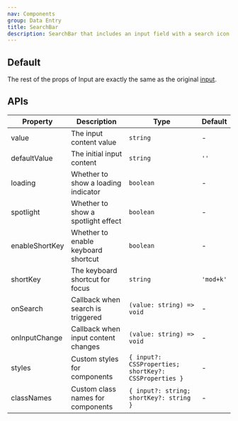 ```yaml
---
nav: Components
group: Data Entry
title: SearchBar
description: SearchBar that includes an input field with a search icon and clear button, allowing users to easily search for specific items or content.
---
```


## Default

The rest of the props of Input are exactly the same as the original [input](https://ant.design/components/input).

<code src="./demos/index.tsx" nopadding></code>

## APIs

| Property       | Description                         | Type                                                  | Default   |
| -------------- | ----------------------------------- | ----------------------------------------------------- | --------- |
| value          | The input content value             | `string`                                              | -         |
| defaultValue   | The initial input content           | `string`                                              | `''`      |
| loading        | Whether to show a loading indicator | `boolean`                                             | -         |
| spotlight      | Whether to show a spotlight effect  | `boolean`                                             | -         |
| enableShortKey | Whether to enable keyboard shortcut | `boolean`                                             | -         |
| shortKey       | The keyboard shortcut for focus     | `string`                                              | `'mod+k'` |
| onSearch       | Callback when search is triggered   | `(value: string) => void`                             | -         |
| onInputChange  | Callback when input content changes | `(value: string) => void`                             | -         |
| styles         | Custom styles for components        | `{ input?: CSSProperties; shortKey?: CSSProperties }` | -         |
| classNames     | Custom class names for components   | `{ input?: string; shortKey?: string }`               | -         |
